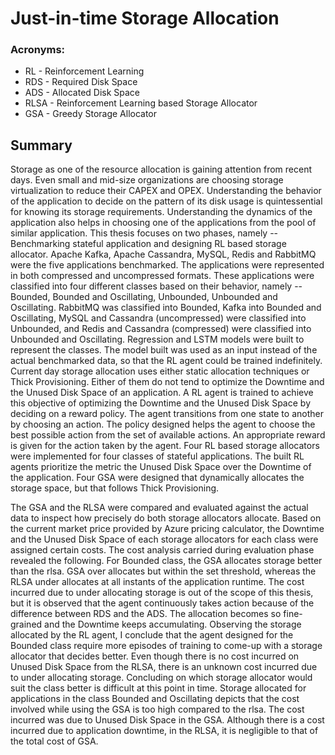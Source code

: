 # Just-in-time Storage Allocation
### Acronyms: 
<ul>
        <li> RL - Reinforcement Learning </li>
        <li> RDS - Required Disk Space </li>
        <li> ADS - Allocated Disk Space </li>
        <li> RLSA - Reinforcement Learning based Storage Allocator </li>
        <li> GSA - Greedy Storage Allocator </li>
</ul>
        
## Summary
Storage as one of the resource allocation is gaining attention from recent days. Even small and mid-size organizations are choosing storage virtualization to reduce their CAPEX and OPEX. Understanding the behavior of the application to decide on the pattern of its disk usage is quintessential for knowing its storage requirements. Understanding the dynamics of the application also helps in choosing one of the applications from the pool of similar application. This thesis focuses on two phases, namely -- Benchmarking stateful application and designing RL based storage allocator. Apache Kafka, Apache Cassandra, MySQL, Redis and RabbitMQ were the five applications benchmarked. The applications were represented in both compressed and uncompressed formats. These applications were classified into four different classes based on their behavior, namely -- Bounded, Bounded and Oscillating, Unbounded, Unbounded and Oscillating. RabbitMQ was classified into Bounded, Kafka into Bounded and Oscillating, MySQL and Cassandra (uncompressed) were classified into Unbounded, and Redis and Cassandra (compressed) were classified into Unbounded and Oscillating. Regression and LSTM models were built to represent the classes. The model built was used as an input instead of the actual benchmarked data, so that the RL agent could be trained indefinitely. Current day storage allocation uses either static allocation techniques or Thick Provisioning. Either of them do not tend to optimize the Downtime and the Unused Disk Space of an application. A RL agent is trained to achieve this objective of optimizing the Downtime and the Unused Disk Space by deciding on a reward policy. The agent transitions from one state to another by choosing an action. The policy designed helps the agent to choose the best possible action from the set of available actions. An appropriate reward is given for the action taken by the agent. Four RL based storage allocators were implemented for four classes of stateful applications. The built RL agents prioritize the metric the Unused Disk Space over the Downtime of the application. Four GSA were designed that dynamically allocates the storage space, but that follows Thick Provisioning.

The GSA and the RLSA were compared and evaluated against the actual data to inspect how precisely do both storage allocators allocate. Based on the current market price provided by Azure pricing calculator, the Downtime and the Unused Disk Space of each storage allocators for each class were assigned certain costs. The cost analysis carried during evaluation phase revealed the following. For Bounded class, the GSA allocates storage better than the rlsa. GSA over allocates but within the set threshold, whereas the RLSA under allocates at all instants of the application runtime. The cost incurred due to under allocating storage is out of the scope of this thesis, but it is observed that the agent continuously takes action because of the difference between RDS and the ADS. The allocation becomes so fine-grained and the Downtime keeps accumulating. Observing the storage allocated by the RL agent, I conclude that the agent designed for the Bounded class require more episodes of training to come-up with a storage allocator that decides better. Even though there is no cost incurred on Unused Disk Space from the RLSA, there is an unknown cost incurred due to under allocating storage. Concluding on which storage allocator would suit the class better is difficult at this point in time. Storage allocated for applications in the class Bounded and Oscillating depicts that the cost involved while using the GSA is too high compared to the rlsa. The cost incurred was due to Unused Disk Space in the GSA. Although there is a cost incurred due to application downtime, in the RLSA, it is negligible to that of the total cost of GSA. 
